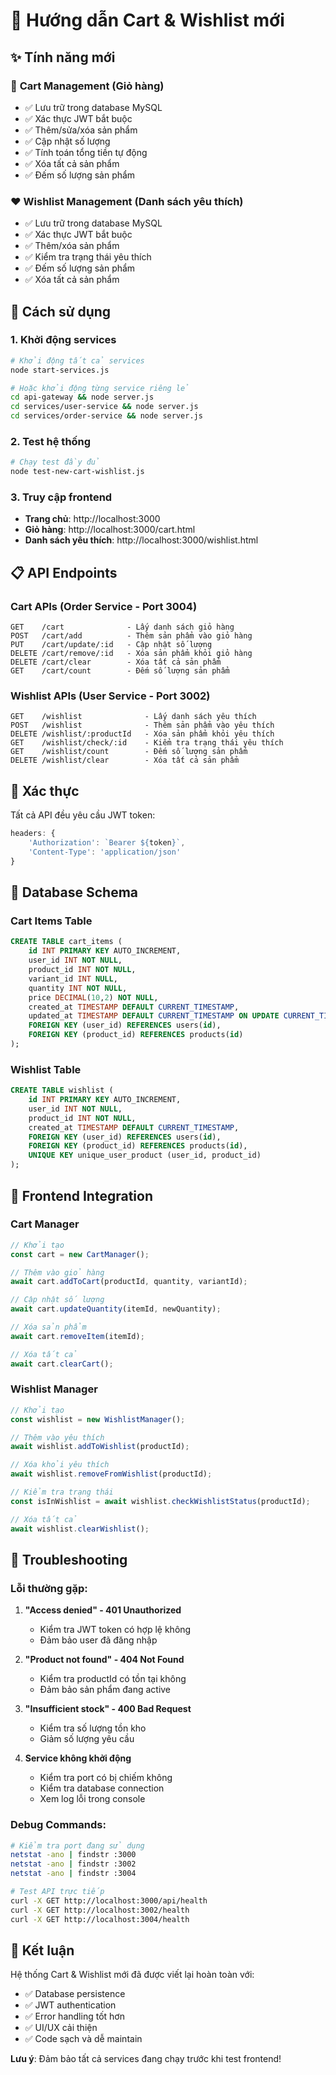 # 🛒 Hướng dẫn Cart & Wishlist mới

## ✨ Tính năng mới

### 🛒 **Cart Management (Giỏ hàng)**
- ✅ Lưu trữ trong database MySQL
- ✅ Xác thực JWT bắt buộc
- ✅ Thêm/sửa/xóa sản phẩm
- ✅ Cập nhật số lượng
- ✅ Tính toán tổng tiền tự động
- ✅ Xóa tất cả sản phẩm
- ✅ Đếm số lượng sản phẩm

### ❤️ **Wishlist Management (Danh sách yêu thích)**
- ✅ Lưu trữ trong database MySQL
- ✅ Xác thực JWT bắt buộc
- ✅ Thêm/xóa sản phẩm
- ✅ Kiểm tra trạng thái yêu thích
- ✅ Đếm số lượng sản phẩm
- ✅ Xóa tất cả sản phẩm

## 🚀 Cách sử dụng

### 1. Khởi động services
```bash
# Khởi động tất cả services
node start-services.js

# Hoặc khởi động từng service riêng lẻ
cd api-gateway && node server.js
cd services/user-service && node server.js
cd services/order-service && node server.js
```

### 2. Test hệ thống
```bash
# Chạy test đầy đủ
node test-new-cart-wishlist.js
```

### 3. Truy cập frontend
- **Trang chủ**: http://localhost:3000
- **Giỏ hàng**: http://localhost:3000/cart.html
- **Danh sách yêu thích**: http://localhost:3000/wishlist.html

## 📋 API Endpoints

### Cart APIs (Order Service - Port 3004)
```
GET    /cart              - Lấy danh sách giỏ hàng
POST   /cart/add          - Thêm sản phẩm vào giỏ hàng
PUT    /cart/update/:id   - Cập nhật số lượng
DELETE /cart/remove/:id   - Xóa sản phẩm khỏi giỏ hàng
DELETE /cart/clear        - Xóa tất cả sản phẩm
GET    /cart/count        - Đếm số lượng sản phẩm
```

### Wishlist APIs (User Service - Port 3002)
```
GET    /wishlist              - Lấy danh sách yêu thích
POST   /wishlist              - Thêm sản phẩm vào yêu thích
DELETE /wishlist/:productId   - Xóa sản phẩm khỏi yêu thích
GET    /wishlist/check/:id    - Kiểm tra trạng thái yêu thích
GET    /wishlist/count        - Đếm số lượng sản phẩm
DELETE /wishlist/clear        - Xóa tất cả sản phẩm
```

## 🔐 Xác thực

Tất cả API đều yêu cầu JWT token:
```javascript
headers: {
    'Authorization': `Bearer ${token}`,
    'Content-Type': 'application/json'
}
```

## 💾 Database Schema

### Cart Items Table
```sql
CREATE TABLE cart_items (
    id INT PRIMARY KEY AUTO_INCREMENT,
    user_id INT NOT NULL,
    product_id INT NOT NULL,
    variant_id INT NULL,
    quantity INT NOT NULL,
    price DECIMAL(10,2) NOT NULL,
    created_at TIMESTAMP DEFAULT CURRENT_TIMESTAMP,
    updated_at TIMESTAMP DEFAULT CURRENT_TIMESTAMP ON UPDATE CURRENT_TIMESTAMP,
    FOREIGN KEY (user_id) REFERENCES users(id),
    FOREIGN KEY (product_id) REFERENCES products(id)
);
```

### Wishlist Table
```sql
CREATE TABLE wishlist (
    id INT PRIMARY KEY AUTO_INCREMENT,
    user_id INT NOT NULL,
    product_id INT NOT NULL,
    created_at TIMESTAMP DEFAULT CURRENT_TIMESTAMP,
    FOREIGN KEY (user_id) REFERENCES users(id),
    FOREIGN KEY (product_id) REFERENCES products(id),
    UNIQUE KEY unique_user_product (user_id, product_id)
);
```

## 🎯 Frontend Integration

### Cart Manager
```javascript
// Khởi tạo
const cart = new CartManager();

// Thêm vào giỏ hàng
await cart.addToCart(productId, quantity, variantId);

// Cập nhật số lượng
await cart.updateQuantity(itemId, newQuantity);

// Xóa sản phẩm
await cart.removeItem(itemId);

// Xóa tất cả
await cart.clearCart();
```

### Wishlist Manager
```javascript
// Khởi tạo
const wishlist = new WishlistManager();

// Thêm vào yêu thích
await wishlist.addToWishlist(productId);

// Xóa khỏi yêu thích
await wishlist.removeFromWishlist(productId);

// Kiểm tra trạng thái
const isInWishlist = await wishlist.checkWishlistStatus(productId);

// Xóa tất cả
await wishlist.clearWishlist();
```

## 🔧 Troubleshooting

### Lỗi thường gặp:

1. **"Access denied" - 401 Unauthorized**
   - Kiểm tra JWT token có hợp lệ không
   - Đảm bảo user đã đăng nhập

2. **"Product not found" - 404 Not Found**
   - Kiểm tra productId có tồn tại không
   - Đảm bảo sản phẩm đang active

3. **"Insufficient stock" - 400 Bad Request**
   - Kiểm tra số lượng tồn kho
   - Giảm số lượng yêu cầu

4. **Service không khởi động**
   - Kiểm tra port có bị chiếm không
   - Kiểm tra database connection
   - Xem log lỗi trong console

### Debug Commands:
```bash
# Kiểm tra port đang sử dụng
netstat -ano | findstr :3000
netstat -ano | findstr :3002
netstat -ano | findstr :3004

# Test API trực tiếp
curl -X GET http://localhost:3000/api/health
curl -X GET http://localhost:3002/health
curl -X GET http://localhost:3004/health
```

## 🎉 Kết luận

Hệ thống Cart & Wishlist mới đã được viết lại hoàn toàn với:
- ✅ Database persistence
- ✅ JWT authentication
- ✅ Error handling tốt hơn
- ✅ UI/UX cải thiện
- ✅ Code sạch và dễ maintain

**Lưu ý**: Đảm bảo tất cả services đang chạy trước khi test frontend!













